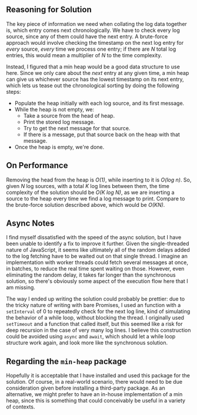 ## Reasoning for Solution
The key piece of information we need when collating the log data together is, which entry comes next chronologically. We have to check every log source, since any of them could have the next entry. A brute-force approach would involve checking the timestamp on the next log entry for *every* source, *every* time we process one entry; if there are *N* total log entries, this would mean a multiplier of *N* to the time complexity.

Instead, I figured that a min heap would be a good data structure to use here. Since we only care about the *next* entry at any given time, a min heap can give us whichever source has the lowest timestamp on its next entry, which lets us tease out the chronological sorting by doing the following steps:

* Populate the heap initially with each log source, and its first message.
* While the heap is not empty, we:
    * Take a source from the head of heap.
    * Print the stored log message.
    * Try to get the next message for that source.
    * If there is a message, put that source back on the heap with that message. 
* Once the heap is empty, we're done.

## On Performance
Removing the head from the heap is *O(1)*, while inserting to it is *O(log n)*. So, given *N* log sources, with a total *K* log lines between them, the time complexity of the solution should be *O(K log N)*, as we are inserting a source to the heap every time we find a log message to print. Compare to the brute-force solution described above, which would be *O(KN)*.

## Async Notes
I find myself dissatisfied with the speed of the async solution, but I have been unable to identify a fix to improve it further. Given the single-threaded nature of JavaScript, it seems like ultimately all of the random delays added to the log fetching have to be waited out on that single thread. I imagine an implementation with worker threads could fetch several messages at once, in batches, to reduce the real time spent waiting on those. However, even eliminating the random delay, it takes far longer than the synchronous solution, so there's obviously some aspect of the execution flow here that I am missing.

The way I ended up writing the solution could probably be prettier: due to the tricky nature of writing with bare Promises, I used an function with a `setInterval` of 0 to repeatedly check for the next log line, kind of simulating the behavior of a while loop, without blocking the thread. I originally used `setTimeout` and a function that called itself, but this seemed like a risk for deep recursion in the case of very many log lines. I believe this construction could be avoided using `async` and `await`, which should let a while loop structure work again, and look more like the synchronous solution.

## Regarding the `min-heap` package
Hopefully it is acceptable that I have installed and used this package for the solution. Of course, in a real-world scenario, there would need to be due consideration given before installing a third-party package. As an alternative, we might prefer to have an in-house implementation of a min heap, since this is something that could conceivably be useful in a variety of contexts.
